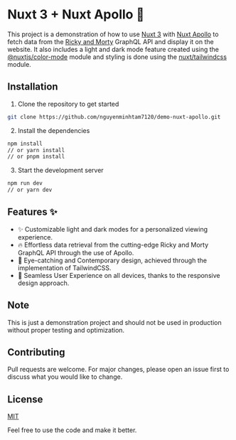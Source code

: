
# Nuxt 3 + Nuxt Apollo :rocket:

This project is a demonstration of how to use [Nuxt 3](https://nuxt.com/) with [Nuxt Apollo](https://apollo.nuxtjs.org/) to fetch data from the [Ricky and Morty](https://rickandmortyapi.com/) GraphQL API and display it on the website. It also includes a light and dark mode feature created using the [@nuxtjs/color-mode](https://color-mode.nuxtjs.org/) module and styling is done using the [nuxt/tailwindcss](https://tailwindcss.nuxt.dev) module.



## Installation

1. Clone the repository to get started

```bash
git clone https://github.com/nguyenminhtam7120/demo-nuxt-apollo.git
```

2. Install the dependencies

```bash
npm install 
// or yarn install
// or pnpm install
```

3. Start the development server

```bash
npm run dev
// or yarn dev
```


    
## Features :sparkles:

- :sparkles: Customizable light and dark modes for a personalized viewing experience.
- :fire: Effortless data retrieval from the cutting-edge Ricky and Morty GraphQL API through the use of Apollo.
- :art: Eye-catching and Contemporary design, achieved through the implementation of TailwindCSS.
- :iphone: Seamless User Experience on all devices, thanks to the responsive design approach.


## Note

This is just a demonstration project and should not be used in production without proper testing and optimization.

## Contributing

Pull requests are welcome. For major changes, please open an issue first to discuss what you would like to change.


## License

[MIT](https://choosealicense.com/licenses/mit/)


Feel free to use the code and make it better.
